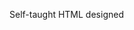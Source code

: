 Self-taught HTML designed
              
 
 
 
      
 
 
                                                                                                                                                                                                                                                       